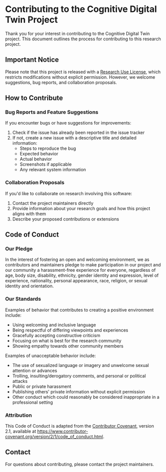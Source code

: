 # Contributing to the Cognitive Digital Twin Project

Thank you for your interest in contributing to the Cognitive Digital Twin project. This document outlines the process for contributing to this research project.

## Important Notice

Please note that this project is released with a [Research Use License](LICENSE), which restricts modifications without explicit permission. However, we welcome suggestions, bug reports, and collaboration proposals.

## How to Contribute

### Bug Reports and Feature Suggestions

If you encounter bugs or have suggestions for improvements:

1. Check if the issue has already been reported in the issue tracker
2. If not, create a new issue with a descriptive title and detailed information:
   - Steps to reproduce the bug
   - Expected behavior
   - Actual behavior
   - Screenshots if applicable
   - Any relevant system information

### Collaboration Proposals

If you'd like to collaborate on research involving this software:

1. Contact the project maintainers directly
2. Provide information about your research goals and how this project aligns with them
3. Describe your proposed contributions or extensions

## Code of Conduct

### Our Pledge

In the interest of fostering an open and welcoming environment, we as contributors and maintainers pledge to make participation in our project and our community a harassment-free experience for everyone, regardless of age, body size, disability, ethnicity, gender identity and expression, level of experience, nationality, personal appearance, race, religion, or sexual identity and orientation.

### Our Standards

Examples of behavior that contributes to creating a positive environment include:

- Using welcoming and inclusive language
- Being respectful of differing viewpoints and experiences
- Gracefully accepting constructive criticism
- Focusing on what is best for the research community
- Showing empathy towards other community members

Examples of unacceptable behavior include:

- The use of sexualized language or imagery and unwelcome sexual attention or advances
- Trolling, insulting/derogatory comments, and personal or political attacks
- Public or private harassment
- Publishing others' private information without explicit permission
- Other conduct which could reasonably be considered inappropriate in a professional setting

### Attribution

This Code of Conduct is adapted from the [Contributor Covenant](https://www.contributor-covenant.org/), version 2.1, available at https://www.contributor-covenant.org/version/2/1/code_of_conduct.html.

## Contact

For questions about contributing, please contact the project maintainers.
